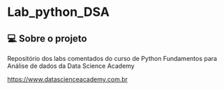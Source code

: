 # Lab_python_DSA

  ## 💻 Sobre o projeto

Repositório dos labs comentados do curso de Python Fundamentos para Análise de dados da Data Science Academy

https://www.datascienceacademy.com.br
